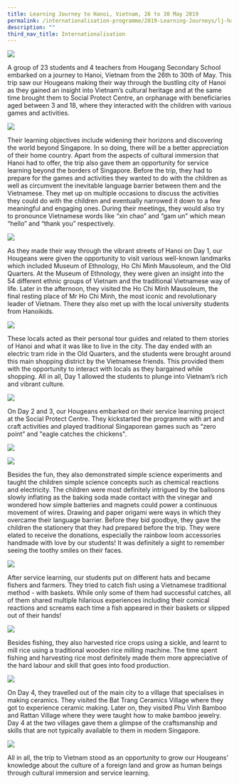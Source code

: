 ```yaml
---
title: Learning Journey to Hanoi, Vietnam, 26 to 30 May 2019
permalink: /internationalisation-programme/2019-Learning-Journeys/lj-hanoi-vietnam/
description: ""
third_nav_title: Internationalisation
---
```


![](/images/Hanoi%201.png)

A group of 23 students and 4 teachers from Hougang Secondary School embarked on a journey to Hanoi, Vietnam from the 26th to 30th of May. This trip saw our Hougeans making their way through the bustling city of Hanoi as they gained an insight into Vietnam’s cultural heritage and at the same time brought them to Social Protect Centre, an orphanage with beneficiaries aged between 3 and 18, where they interacted with the children with various games and activities.

![](/images/Hanoi%202.png)

Their learning objectives include widening their horizons and discovering the world beyond Singapore. In so doing, there will be a better appreciation of their home country. Apart from the aspects of cultural immersion that Hanoi had to offer, the trip also gave them an opportunity for service learning beyond the borders of Singapore. Before the trip, they had to prepare for the games and activities they wanted to do with the children as well as circumvent the inevitable language barrier between them and the Vietnamese. They met up on multiple occasions to discuss the activities they could do with the children and eventually narrowed it down to a few meaningful and engaging ones. During their meetings, they would also try to pronounce Vietnamese words like “xin chao” and “gam un” which mean “hello” and “thank you” respectively.

![](/images/Hanoi%203.png)

As they made their way through the vibrant streets of Hanoi on Day 1, our Hougeans were given the opportunity to visit various well-known landmarks which included Museum of Ethnology, Ho Chi Minh Mausoleum, and the Old Quarters. At the Museum of Ethnology, they were given an insight into the 54 different ethnic groups of Vietnam and the traditional Vietnamese way of life. Later in the afternoon, they visited the Ho Chi Minh Mausoleum, the final resting place of Mr Ho Chi Minh, the most iconic and revolutionary leader of Vietnam. There they also met up with the local university students from Hanoikids.

![](/images/Hanoi%204.png)

These locals acted as their personal tour guides and related to them stories of Hanoi and what it was like to live in the city. The day ended with an electric tram ride in the Old Quarters, and the students were brought around this main shopping district by the Vietnamese friends. This provided them with the opportunity to interact with locals as they bargained while shopping. All in all, Day 1 allowed the students to plunge into Vietnam’s rich and vibrant culture.

![](/images/Hanoi%205.png)


On Day 2 and 3, our Hougeans embarked on their service learning project at the Social Protect Centre. They kickstarted the programme with art and craft activities and played traditional Singaporean games such as “zero point” and "eagle catches the chickens".

![](/images/Hanoi%206.png)

![](/images/Hanoi%207.png)

Besides the fun, they also demonstrated simple science experiments and taught the children simple science concepts such as chemical reactions and electricity. The children were most definitely intrigued by the balloons slowly inflating as the baking soda made contact with the vinegar and wondered how simple batteries and magnets could power a continuous movement of wires. Drawing and paper origami were ways in which they overcame their language barrier. Before they bid goodbye, they gave the children the stationery that they had prepared before the trip. They were elated to receive the donations, especially the rainbow loom accessories handmade with love by our students! It was definitely a sight to remember seeing the toothy smiles on their faces.

![](/images/Hanoi%208.png)


After service learning, our students put on different hats and became fishers and farmers. They tried to catch fish using a Vietnamese traditional method - with baskets. While only some of them had successful catches, all of them shared multiple hilarious experiences including their comical reactions and screams each time a fish appeared in their baskets or slipped out of their hands!

![](/images/Hanoi%209.png)

Besides fishing, they also harvested rice crops using a sickle, and learnt to mill rice using a traditional wooden rice milling machine. The time spent fishing and harvesting rice most definitely made them more appreciative of the hard labour and skill that goes into food production.

![](/images/Hanoi%2010.png)


On Day 4, they travelled out of the main city to a village that specialises in making ceramics. They visited the Bat Trang Ceramics Village where they got to experience ceramic making. Later on, they visited Phu Vinh Bamboo and Rattan Village where they were taught how to make bamboo jewelry. Day 4 at the two villages gave them a glimpse of the craftsmanship and skills that are not typically available to them in modern Singapore.

![](/images/Hanoi%2011.png)


All in all, the trip to Vietnam stood as an opportunity to grow our Hougeans' knowledge about the culture of a foreign land and grow as human beings through cultural immersion and service learning.